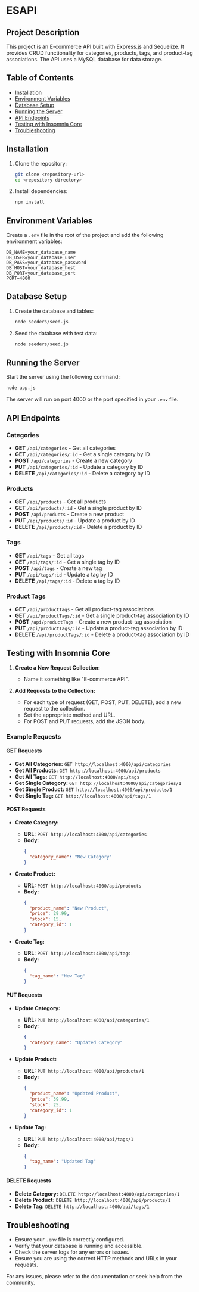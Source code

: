 # ESAPI


## Project Description

This project is an E-commerce API built with Express.js and Sequelize. It provides CRUD functionality for categories, products, tags, and product-tag associations. The API uses a MySQL database for data storage.

## Table of Contents

- [Installation](#installation)
- [Environment Variables](#environment-variables)
- [Database Setup](#database-setup)
- [Running the Server](#running-the-server)
- [API Endpoints](#api-endpoints)
- [Testing with Insomnia Core](#testing-with-insomnia-core)
- [Troubleshooting](#troubleshooting)

## Installation

1. Clone the repository:
    ```sh
    git clone <repository-url>
    cd <repository-directory>
    ```

2. Install dependencies:
    ```sh
    npm install
    ```

## Environment Variables

Create a `.env` file in the root of the project and add the following environment variables:

```
DB_NAME=your_database_name
DB_USER=your_database_user
DB_PASS=your_database_password
DB_HOST=your_database_host
DB_PORT=your_database_port
PORT=4000
```

## Database Setup

1. Create the database and tables:
    ```sh
    node seeders/seed.js
    ```

2. Seed the database with test data:
    ```sh
    node seeders/seed.js
    ```

## Running the Server

Start the server using the following command:
```sh
node app.js
```
The server will run on port 4000 or the port specified in your `.env` file.

## API Endpoints

### Categories
- **GET** `/api/categories` - Get all categories
- **GET** `/api/categories/:id` - Get a single category by ID
- **POST** `/api/categories` - Create a new category
- **PUT** `/api/categories/:id` - Update a category by ID
- **DELETE** `/api/categories/:id` - Delete a category by ID

### Products
- **GET** `/api/products` - Get all products
- **GET** `/api/products/:id` - Get a single product by ID
- **POST** `/api/products` - Create a new product
- **PUT** `/api/products/:id` - Update a product by ID
- **DELETE** `/api/products/:id` - Delete a product by ID

### Tags
- **GET** `/api/tags` - Get all tags
- **GET** `/api/tags/:id` - Get a single tag by ID
- **POST** `/api/tags` - Create a new tag
- **PUT** `/api/tags/:id` - Update a tag by ID
- **DELETE** `/api/tags/:id` - Delete a tag by ID

### Product Tags
- **GET** `/api/productTags` - Get all product-tag associations
- **GET** `/api/productTags/:id` - Get a single product-tag association by ID
- **POST** `/api/productTags` - Create a new product-tag association
- **PUT** `/api/productTags/:id` - Update a product-tag association by ID
- **DELETE** `/api/productTags/:id` - Delete a product-tag association by ID

## Testing with Insomnia Core

1. **Create a New Request Collection:**
   - Name it something like "E-commerce API".

2. **Add Requests to the Collection:**
   - For each type of request (GET, POST, PUT, DELETE), add a new request to the collection.
   - Set the appropriate method and URL.
   - For POST and PUT requests, add the JSON body.

### Example Requests

#### GET Requests
- **Get All Categories:** `GET http://localhost:4000/api/categories`
- **Get All Products:** `GET http://localhost:4000/api/products`
- **Get All Tags:** `GET http://localhost:4000/api/tags`
- **Get Single Category:** `GET http://localhost:4000/api/categories/1`
- **Get Single Product:** `GET http://localhost:4000/api/products/1`
- **Get Single Tag:** `GET http://localhost:4000/api/tags/1`

#### POST Requests
- **Create Category:**
  - **URL:** `POST http://localhost:4000/api/categories`
  - **Body:**
    ```json
    {
      "category_name": "New Category"
    }
    ```

- **Create Product:**
  - **URL:** `POST http://localhost:4000/api/products`
  - **Body:**
    ```json
    {
      "product_name": "New Product",
      "price": 29.99,
      "stock": 15,
      "category_id": 1
    }
    ```

- **Create Tag:**
  - **URL:** `POST http://localhost:4000/api/tags`
  - **Body:**
    ```json
    {
      "tag_name": "New Tag"
    }
    ```

#### PUT Requests
- **Update Category:**
  - **URL:** `PUT http://localhost:4000/api/categories/1`
  - **Body:**
    ```json
    {
      "category_name": "Updated Category"
    }
    ```

- **Update Product:**
  - **URL:** `PUT http://localhost:4000/api/products/1`
  - **Body:**
    ```json
    {
      "product_name": "Updated Product",
      "price": 39.99,
      "stock": 25,
      "category_id": 1
    }
    ```

- **Update Tag:**
  - **URL:** `PUT http://localhost:4000/api/tags/1`
  - **Body:**
    ```json
    {
      "tag_name": "Updated Tag"
    }
    ```

#### DELETE Requests
- **Delete Category:** `DELETE http://localhost:4000/api/categories/1`
- **Delete Product:** `DELETE http://localhost:4000/api/products/1`
- **Delete Tag:** `DELETE http://localhost:4000/api/tags/1`

## Troubleshooting

- Ensure your `.env` file is correctly configured.
- Verify that your database is running and accessible.
- Check the server logs for any errors or issues.
- Ensure you are using the correct HTTP methods and URLs in your requests.

For any issues, please refer to the documentation or seek help from the community.